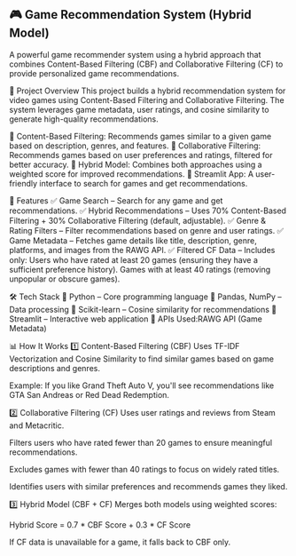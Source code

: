 🎮 Game Recommendation System (Hybrid Model)
---
A powerful game recommender system using a hybrid approach that combines Content-Based Filtering (CBF) and Collaborative Filtering (CF) to provide personalized game recommendations.

🚀 Project Overview
This project builds a hybrid recommendation system for video games using Content-Based Filtering and Collaborative Filtering.
The system leverages game metadata, user ratings, and cosine similarity to generate high-quality recommendations.

🔹 Content-Based Filtering: Recommends games similar to a given game based on description, genres, and features.
🔹 Collaborative Filtering: Recommends games based on user preferences and ratings, filtered for better accuracy.
🔹 Hybrid Model: Combines both approaches using a weighted score for improved recommendations.
🔹 Streamlit App: A user-friendly interface to search for games and get recommendations.

📌 Features
✅ Game Search – Search for any game and get recommendations.
✅ Hybrid Recommendations – Uses 70% Content-Based Filtering + 30% Collaborative Filtering (default, adjustable).
✅ Genre & Rating Filters – Filter recommendations based on genre and user ratings.
✅ Game Metadata – Fetches game details like title, description, genre, platforms, and images from the RAWG API.
✅ Filtered CF Data – Includes only:
Users who have rated at least 20 games (ensuring they have a sufficient preference history).
Games with at least 40 ratings (removing unpopular or obscure games).

🛠️ Tech Stack
🔹 Python – Core programming language
🔹 Pandas, NumPy – Data processing
🔹 Scikit-learn – Cosine similarity for recommendations
🔹 Streamlit – Interactive web application
🔹 APIs Used:RAWG API (Game Metadata)

📊 How It Works
1️⃣ Content-Based Filtering (CBF)
Uses TF-IDF Vectorization and Cosine Similarity to find similar games based on game descriptions and genres.

Example: If you like Grand Theft Auto V, you'll see recommendations like GTA San Andreas or Red Dead Redemption.

2️⃣ Collaborative Filtering (CF)
Uses user ratings and reviews from Steam and Metacritic.

Filters users who have rated fewer than 20 games to ensure meaningful recommendations.

Excludes games with fewer than 40 ratings to focus on widely rated titles.

Identifies users with similar preferences and recommends games they liked.

3️⃣ Hybrid Model (CBF + CF)
Merges both models using weighted scores:

Hybrid Score = 0.7 * CBF Score + 0.3 * CF Score

If CF data is unavailable for a game, it falls back to CBF only.



